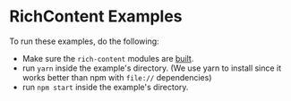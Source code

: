 # RichContent Examples

To run these examples, do the following:

- Make sure the `rich-content` modules are [built](https://github.com/wix-incubator/rich-content/blob/master/README.md#run-locally).
- run `yarn` inside the example's directory. (We use yarn to install since it works better than npm with `file://` dependencies)
- run `npm start` inside the example's directory.
